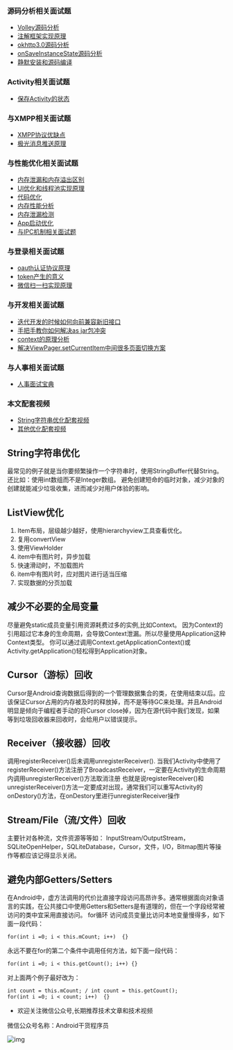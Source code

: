 ### 源码分析相关面试题

- [Volley源码分析](http://www.jianshu.com/p/ec3dc92df581)
- [注解框架实现原理](http://www.jianshu.com/p/20da6d6389e1)
- [okhttp3.0源码分析](http://www.jianshu.com/p/9ed2c2f2a52c)
- [onSaveInstanceState源码分析](http://www.jianshu.com/p/cbf9c3557d64)
- [静默安装和源码编译](http://www.jianshu.com/p/2211a5b3c37f)

### Activity相关面试题

- [保存Activity的状态](http://www.jianshu.com/p/cbf9c3557d64)

### 与XMPP相关面试题

- [XMPP协议优缺点](http://www.jianshu.com/p/2c04ac3c526a)
- [极光消息推送原理](http://www.jianshu.com/p/d88dc66908cf)

### 与性能优化相关面试题

- [内存泄漏和内存溢出区别](http://www.jianshu.com/p/5dd645b05c76)
- [UI优化和线程池实现原理](http://www.jianshu.com/p/c22398f8587f)
- [代码优化](http://www.jianshu.com/p/ebd41eab90df)
- [内存性能分析](http://www.jianshu.com/p/2665c31b9c2f)
- [内存泄漏检测](http://www.jianshu.com/p/1514c7804a06)
- [App启动优化](http://www.jianshu.com/p/f0f73fefdd43)
- [与IPC机制相关面试题](http://www.jianshu.com/p/de4793a4c2d0)

### 与登录相关面试题

- [oauth认证协议原理](http://www.jianshu.com/p/2a6ecbf8d49d)
- [token产生的意义](http://www.jianshu.com/p/9b7ce2d6c195)
- [微信扫一扫实现原理](http://www.jianshu.com/p/a9d1f21bd5e0)

### 与开发相关面试题

- [迭代开发的时候如何向前兼容新旧接口](http://www.jianshu.com/p/cbecadec98de)
- [手把手教你如何解决as jar包冲突](http://www.jianshu.com/p/30fdc391289c)
- [context的原理分析](http://www.jianshu.com/p/2706c13a1769)
- [解决ViewPager.setCurrentItem中间很多页面切换方案](http://www.jianshu.com/p/38ab6d856b56)

### 与人事相关面试题

- [人事面试宝典](http://www.jianshu.com/p/d61b553ff8c9)

### 本文配套视频

- [String字符串优化配套视频](https://v.qq.com/x/page/k0393ataw3l.html)
- [其他优化配套视频](https://v.qq.com/x/page/j0393gm2p7j.html)

## String字符串优化

最常见的例子就是当你要频繁操作一个字符串时，使用StringBuffer代替String。
还比如：使用int数组而不是Integer数组。
避免创建短命的临时对象，减少对象的创建就能减少垃圾收集，进而减少对用户体验的影响。

## ListView优化

1. Item布局，层级越少越好，使用hierarchyview工具查看优化。
2. 复用convertView
3. 使用ViewHolder
4. item中有图片时，异步加载
5. 快速滑动时，不加载图片
6. item中有图片时，应对图片进行适当压缩
7. 实现数据的分页加载

## 减少不必要的全局变量

尽量避免static成员变量引用资源耗费过多的实例,比如Context。
因为Context的引用超过它本身的生命周期，会导致Context泄漏。所以尽量使用Application这种Context类型。
你可以通过调用Context.getApplicationContext()或 Activity.getApplication()轻松得到Application对象。

## Cursor（游标）回收

Cursor是Android查询数据后得到的一个管理数据集合的类，在使用结束以后。应该保证Cursor占用的内存被及时的释放掉，而不是等待GC来处理。并且Android明显是倾向于编程者手动的将Cursor close掉，因为在源代码中我们发现，如果等到垃圾回收器来回收时，会给用户以错误提示。

## Receiver（接收器）回收

调用registerReceiver()后未调用unregisterReceiver().
当我们Activity中使用了registerReceiver()方法注册了BroadcastReceiver，一定要在Activity的生命周期内调用unregisterReceiver()方法取消注册
也就是说registerReceiver()和unregisterReceiver()方法一定要成对出现，通常我们可以重写Activity的onDestory()方法，在onDestory里进行unregisterReceiver操作

## Stream/File（流/文件）回收

主要针对各种流，文件资源等等如：
InputStream/OutputStream，SQLiteOpenHelper，SQLiteDatabase，Cursor，文件，I/O，Bitmap图片等操作等都应该记得显示关闭。

## 避免内部Getters/Setters

在Android中，虚方法调用的代价比直接字段访问高昂许多。通常根据面向对象语言的实践，在公共接口中使用Getters和Setters是有道理的，但在一个字段经常被访问的类中宜采用直接访问。
for循环
访问成员变量比访问本地变量慢得多，如下面一段代码：

```
for(int i =0; i < this.mCount; i++)  {}
```

永远不要在for的第二个条件中调用任何方法，如下面一段代码：

```
for(int i =0; i < this.getCount(); i++) {}
```

对上面两个例子最好改为：

```
int count = this.mCount; / int count = this.getCount();  
for(int i =0; i < count; i++)  {}
```

- 欢迎关注微信公众号,长期推荐技术文章和技术视频

微信公众号名称：Android干货程序员

![img](http://upload-images.jianshu.io/upload_images/4037105-8f737b5104dd0b5d.png?imageMogr2/auto-orient/strip%7CimageView2/2/w/1240)